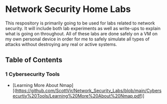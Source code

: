 # Network Security Home Labs

This respository is primarily going to be used for labs related to network security. It will include both lab experiments as well as write-ups to explain what is going on throughout. All of these labs are done safely on a VM on my own personal device in order for me to safely simulate all types of attacks without destroying any real or active systems. 

## Table of Contents

### 1 Cybersecurity Tools
- [Learning More About Nmap][(https://github.com/ScottVjr/Network_Security_Labs/blob/main/Cybersecurtiy%20Tools/Learning%20More%20About%20Nmap.pdf)]

